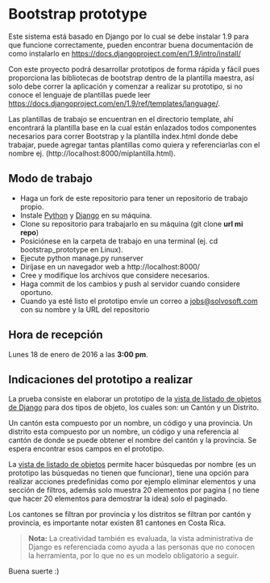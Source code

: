 # Bootstrap prototype

Este sistema está basado en Django por lo cual se debe instalar 1.9 para que funcione correctamente, pueden encontrar buena documentación de como instalarlo en https://docs.djangoproject.com/en/1.9/intro/install/

Con este proyecto podrá desarrollar prototipos de forma rápida y fácil pues proporciona las  bibliotecas de bootstrap dentro de la plantilla maestra, así solo debe correr la aplicación y comenzar a realizar su prototipo, si no conoce el lenguaje de plantillas puede leer https://docs.djangoproject.com/en/1.9/ref/templates/language/. 

Las plantillas de trabajo se encuentran en el directorio template, ahí encontrará la plantilla base en la cual están enlazados  todos componentes necesarios para correr Bootstrap y la plantilla index.html donde debe trabajar, puede agregar tantas plantillas como quiera y referenciarlas con el nombre ej. (http://localhost:8000/miplantilla.html).

## Modo de trabajo

* Haga un fork de este repositorio para tener un repositorio de trabajo propio.
* Instale [Python](https://www.python.org/) y [Django](https://www.djangoproject.com/download/) en su máquina.
* Clone su repositorio para trabajarlo en su máquina (git clone **url mi repo**)
* Posiciónese en la carpeta de trabajo en una terminal (ej. cd bootstrap_prototype en Linux).
* Ejecute python manage.py runserver
* Diríjase en un navegador web a http://localhost:8000/
* Cree y modifique los archivos que considere necesarios.
* Haga commit de los cambios y push al servidor cuando considere oportuno.
* Cuando ya esté listo el prototipo envíe un correo a jobs@solvosoft.com con su nombre y la URL del repositorio

## Hora de recepción 

Lunes 18 de enero de 2016 a las **3:00 pm**.

## Indicaciones del prototipo a realizar

La prueba consiste en elaborar un prototipo de la [vista de listado de objetos de Django](https://docs.djangoproject.com/en/1.9/ref/contrib/admin/#django.contrib.admin.ModelAdmin.list_filter) para dos tipos de objeto, los cuales son: un Cantón y un Distrito.

Un cantón esta compuesto por un nombre, un código y una provincia.  Un distrito esta compuesto por un nombre, un código y una referencia al cantón de donde se puede obtener el nombre del cantón y la provincia. Se espera encontrar esos campos en el prototipo.

La [vista de listado de objetos](https://docs.djangoproject.com/en/1.9/ref/contrib/admin/#django.contrib.admin.ModelAdmin.list_filter) permite hacer búsquedas por nombre (es un prototipo las búsquedas no tienen que funcionar), tiene una opción para realizar acciones predefinidas como por ejemplo eliminar elementos y una sección de filtros, además solo muestra 20 elementos por pagina ( no tiene que hacer 20 elementos para demostrar la idea) solo el paginado.

Los cantones se filtran por provincia y los distritos se filtran por cantón y provincia, es importante notar existen 81 cantones en Costa Rica.

> **Nota:** La creatividad también es evaluada, la vista administrativa de Django es referenciada como ayuda a las personas que no conocen la herramienta, por lo que no es un modelo obligatorio a seguir.

Buena suerte :)
